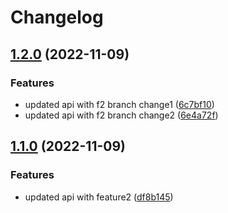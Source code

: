 # Changelog

## [1.2.0](https://github.com/maheshglm/demo-git-tags/compare/api-v1.1.0...api-v1.2.0) (2022-11-09)


### Features

* updated api with f2 branch change1 ([6c7bf10](https://github.com/maheshglm/demo-git-tags/commit/6c7bf102449e30058fba037e750b30396013b0ce))
* updated api with f2 branch change2 ([6e4a72f](https://github.com/maheshglm/demo-git-tags/commit/6e4a72fc2dbb94ae4736e1a77a0428208e4643a5))

## [1.1.0](https://github.com/maheshglm/demo-git-tags/compare/api-v1.0.0...api-v1.1.0) (2022-11-09)


### Features

* updated api with feature2 ([df8b145](https://github.com/maheshglm/demo-git-tags/commit/df8b1454ea716d728f90a17296065ee2aee94d41))
